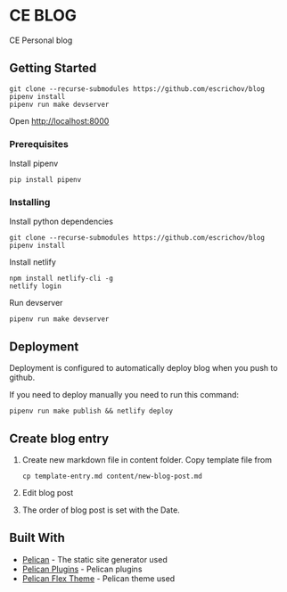 # CE BLOG

CE Personal blog

## Getting Started

```
git clone --recurse-submodules https://github.com/escrichov/blog
pipenv install
pipenv run make devserver
```

Open [http://localhost:8000](http://localhost:8000) 

### Prerequisites

Install pipenv

```
pip install pipenv
```

### Installing

Install python dependencies

```
git clone --recurse-submodules https://github.com/escrichov/blog
pipenv install
```

Install netlify

```
npm install netlify-cli -g
netlify login
```

Run devserver

```
pipenv run make devserver
```


## Deployment

Deployment is configured to automatically deploy blog when you push to github.

If you need to deploy manually you need to run this command:
```
pipenv run make publish && netlify deploy
```

## Create blog entry

1. Create new markdown file in content folder. Copy template file from

    ```
    cp template-entry.md content/new-blog-post.md
    ```

2. Edit blog post

3. The order of blog post is set with the Date.


## Built With

* [Pelican](https://github.com/getpelican/pelican) - The static site generator used
* [Pelican Plugins](https://github.com/getpelican/pelican-plugins) - Pelican plugins
* [Pelican Flex Theme](https://github.com/alexandrevicenzi/Flex) - Pelican theme used

